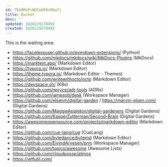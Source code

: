 ```yaml
---
id: TEm0MoPsNQIwkROxRbwfj
title: Bucket
desc: ''
updated: 1626129278492
created: 1626129278492
---
```


This is the waiting area:

- https://facelessuser.github.io/pymdown-extensions/ (Python)
- https://github.com/mkdocs/mkdocs/wiki/MkDocs-Plugins (MkDocs)
- https://marktext.app/ (Markdown Editor)
- https://typora.io/ (Markdown Editor)
- https://theme.typora.io/ (Markdown Editor - Themes)
- https://github.com/writewithocto/octo (Markdown Editor)
- https://devspace.sh/ (K8s)
- https://github.com/npryce/adr-tools (ADRs)
- https://github.com/jamesob/desk (Workspace Manager)
- https://github.com/elsenm/digital-garden / https://marvin-elsen.com/ (Digital Gardens)
- https://github.com/MaggieAppleton/digital-gardeners (Digital Gardens)
- https://github.com/KasperZutterman/Second-Brain (Digital Gardens)
- https://awesomeopensource.com/projects/markdown-editor (Markdown Editor)
- https://github.com/cue-lang/cue (CueLang)
- https://github.com/bytedance/bytemd (Markdown Editor)
- https://github.com/EivindArvesen/prm (Workspace Manager)
- https://github.com/topics/awesome (Awesome Lists)
- https://github.com/cloudposse/atmos
- https://wtfutil.com/
